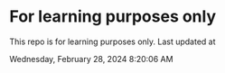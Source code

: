 # For learning purposes only
This repo is for learning purposes only.
Last updated at

Wednesday, February 28, 2024 8:20:06 AM

